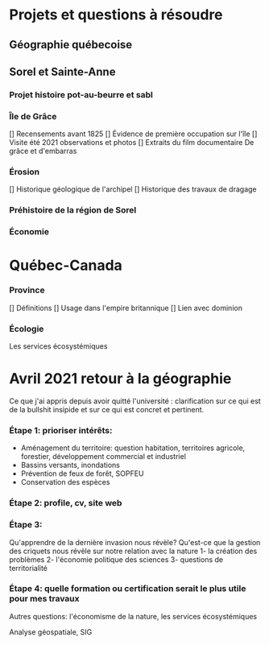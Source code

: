 # Projets et questions à résoudre 

## Géographie québecoise


## Sorel et Sainte-Anne

### Projet histoire pot-au-beurre et sabl

### Île de Grâce

[] Recensements avant 1825
[] Évidence de première occupation sur l'île
[] Visite été 2021 observations et photos
[] Extraits du film documentaire De grâce et d'embarras

### Érosion

[] Historique géologique de l'archipel
[] Historique des travaux de dragage

### Préhistoire de la région de Sorel

### Économie


# Québec-Canada

### Province

[] Définitions
[] Usage dans l'empire britannique
[] Lien avec dominion

### Écologie 

Les services écosystémiques



# Avril 2021 retour à la géographie

Ce que j'ai appris depuis avoir quitté l'université : clarification sur ce qui est de la bullshit insipide et sur ce qui est concret et pertinent. 

### Étape 1: prioriser intérêts: 
- Aménagement du territoire: question habitation, territoires agricole, forestier, développement commercial et industriel
- Bassins versants, inondations
- Prévention de feux de forêt, SOPFEU
- Conservation des espèces

### Étape 2: profile, cv, site web

### Étape 3:
Qu'apprendre de la dernière invasion nous révèle?
Qu'est-ce que la gestion des criquets nous révèle sur notre relation avec la nature
1- la création des problèmes
2- l'économie politique des sciences
3- questions de territorialité

### Étape 4: quelle formation ou certification serait le plus utile pour mes travaux

Autres questions:
 l'économisme de la nature, les services écosystémiques

Analyse géospatiale, SIG

